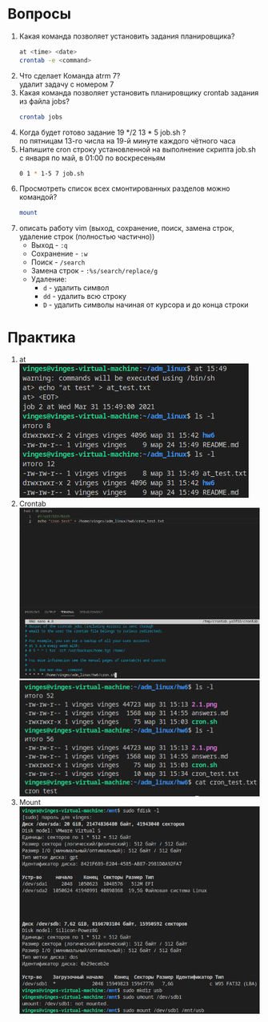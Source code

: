 # Вопросы
1) Какая команда позволяет установить задания планировщика?
    ```bash
    at <time> <date>
    crontab -e <command>
    ```	
2) Что сделает Команда atrm 7?  
    удалит задачу с номером 7
3) Какая команда позволяет установить планировщику crontab задания из файла jobs?
    ```bash
    crontab jobs
    ```
4) Когда будет готово задание 19 */2 13 * 5 job.sh ?  
    по пятницам 13-го числа на 19-й минуте каждого чётного часа
5) Напишите cron строку установленной на выполнение скрипта job.sh с января по май, в 01:00 по воскресеньям
    ```bash
    0 1 * 1-5 7 job.sh  
    ```
6) Просмотреть список всех смонтированных разделов можно командой?
    ```bash
    mount
    ```
7) описать работу vim (выход, сохранение, поиск, замена строк, удаление строк (полностью частично))
    * Выход - `:q`
    * Сохранение - `:w`
    * Поиск - `/search`
    * Замена строк - `:%s/search/replace/g`
    * Удаление:  
        * `d` - удалить символ
        * `dd` - удалить всю строку
        * `D` - удалить символы начиная от курсора и до конца строки

# Практика
1) at  
    ![](1.png)
2) Crontab
    ![](2.1.png)
    ![](2.2.png)
3) Mount
    ![](3.png)
